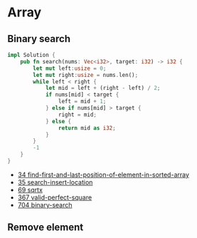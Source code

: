 # Array

## Binary search

```rust
impl Solution {
    pub fn search(nums: Vec<i32>, target: i32) -> i32 {
        let mut left:usize = 0;
        let mut right:usize = nums.len();
        while left < right {
            let mid = left + (right - left) / 2;
            if nums[mid] < target {
                left = mid + 1;
            } else if nums[mid] > target {
                right = mid;
            } else {
                return mid as i32;
            }
        }
        -1
    }
}
```

- [34 find-first-and-last-position-of-element-in-sorted-array](lt_34.md)
- [35 search-insert-location](lt_35.md)
- [69 sqrtx](lt_69.md)
- [367 valid-perfect-square](lt_367.md)
- [704 binary-search](lt_704.md)

## Remove element
